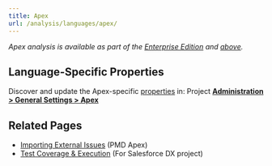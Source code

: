 ```yaml
---
title: Apex
url: /analysis/languages/apex/
---
```


<!-- sonarqube -->

_Apex analysis is available as part of the [Enterprise Edition](https://redirect.sonarsource.com/editions/enterprise.html) and [above](https://redirect.sonarsource.com/editions/editions.html)._

<!-- /sonarqube -->

<!-- static -->
<!-- update_center:sonarapex -->
<!-- /static -->

## Language-Specific Properties

Discover and update the Apex-specific [properties](/analysis/analysis-parameters/) in: <!-- sonarcloud -->Project <!-- /sonarcloud -->[**Administration > General Settings > Apex**](/#sonarqube-admin#/admin/settings?category=apex)

## Related Pages

- [Importing External Issues](/analysis/external-issues/) (PMD Apex)
- [Test Coverage & Execution](/analysis/coverage/) (For Salesforce DX project)
